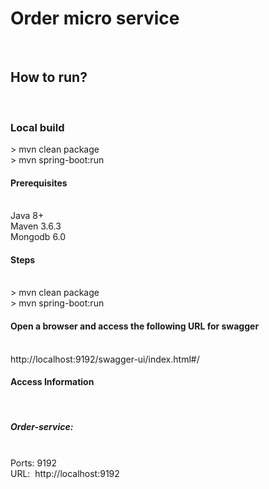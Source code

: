 <H1>Order micro service</H1>  <br>
<H2>How to run?</H2> <br>
<H3>Local build</H3>
> mvn clean package <br>
> mvn spring-boot:run <br>
<H4>Prerequisites</H4><br>
Java 8+<br>
Maven 3.6.3<br>
Mongodb 6.0<br>
<H4>Steps</H4><br>
> mvn clean package<br>
> mvn spring-boot:run <br>
<H4>Open a browser and access the following URL for swagger</H4><br>
http://localhost:9192/swagger-ui/index.html#/
<H4>Access Information</H4><br>
<H5>Order-service:</H5><br>
Ports: 9192<br>
URL:  http://localhost:9192
